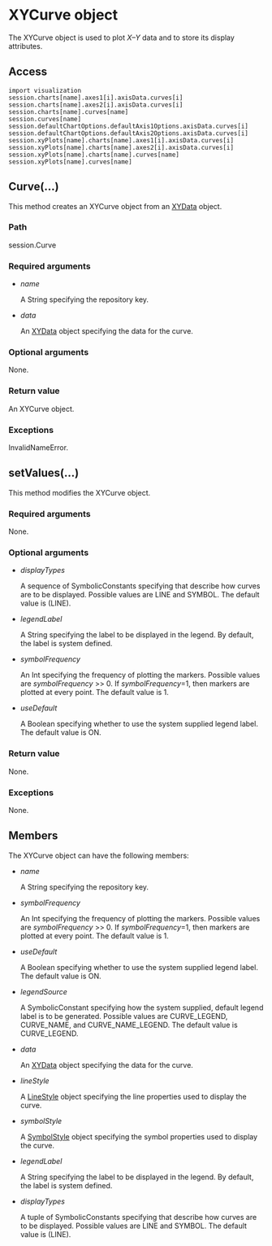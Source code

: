 # XYCurve object

The XYCurve object is used to plot *X–Y* data and to store its display attributes.

## Access

```
import visualization
session.charts[name].axes1[i].axisData.curves[i]
session.charts[name].axes2[i].axisData.curves[i]
session.charts[name].curves[name]
session.curves[name]
session.defaultChartOptions.defaultAxis1Options.axisData.curves[i]
session.defaultChartOptions.defaultAxis2Options.axisData.curves[i]
session.xyPlots[name].charts[name].axes1[i].axisData.curves[i]
session.xyPlots[name].charts[name].axes2[i].axisData.curves[i]
session.xyPlots[name].charts[name].curves[name]
session.xyPlots[name].curves[name]
```

## Curve(...)



This method creates an XYCurve object from an [XYData](https://help.3ds.com/2022/english/DSSIMULIA_Established/SIMACAEKERRefMap/simaker-c-xydatapyc.htm?ContextScope=all) object.



### Path

session.Curve

### Required arguments

- *name*

  A String specifying the repository key.

- *data*

  An [XYData](https://help.3ds.com/2022/english/DSSIMULIA_Established/SIMACAEKERRefMap/simaker-c-xydatapyc.htm?ContextScope=all) object specifying the data for the curve.

### Optional arguments

None.

### Return value

An XYCurve object.

### Exceptions

InvalidNameError.



## setValues(...)



This method modifies the XYCurve object.



### Required arguments

None.

### Optional arguments

- *displayTypes*

  A sequence of SymbolicConstants specifying that describe how curves are to be displayed. Possible values are LINE and SYMBOL. The default value is (LINE).

- *legendLabel*

  A String specifying the label to be displayed in the legend. By default, the label is system defined.

- *symbolFrequency*

  An Int specifying the frequency of plotting the markers. Possible values are *symbolFrequency* >> 0. If *symbolFrequency*=1, then markers are plotted at every point. The default value is 1.

- *useDefault*

  A Boolean specifying whether to use the system supplied legend label. The default value is ON.

### Return value

None.

### Exceptions

None.



## Members

The XYCurve object can have the following members:

- *name*

  A String specifying the repository key.

- *symbolFrequency*

  An Int specifying the frequency of plotting the markers. Possible values are *symbolFrequency* >> 0. If *symbolFrequency*=1, then markers are plotted at every point. The default value is 1.

- *useDefault*

  A Boolean specifying whether to use the system supplied legend label. The default value is ON.

- *legendSource*

  A SymbolicConstant specifying how the system supplied, default legend label is to be generated. Possible values are CURVE_LEGEND, CURVE_NAME, and CURVE_NAME_LEGEND. The default value is CURVE_LEGEND.

- *data*

  An [XYData](https://help.3ds.com/2022/english/DSSIMULIA_Established/SIMACAEKERRefMap/simaker-c-xydatapyc.htm?ContextScope=all) object specifying the data for the curve.

- *lineStyle*

  A [LineStyle](https://help.3ds.com/2022/english/DSSIMULIA_Established/SIMACAEKERRefMap/simaker-c-linestylepyc.htm?ContextScope=all) object specifying the line properties used to display the curve.

- *symbolStyle*

  A [SymbolStyle](https://help.3ds.com/2022/english/DSSIMULIA_Established/SIMACAEKERRefMap/simaker-c-symbolstylepyc.htm?ContextScope=all) object specifying the symbol properties used to display the curve.

- *legendLabel*

  A String specifying the label to be displayed in the legend. By default, the label is system defined.

- *displayTypes*

  A tuple of SymbolicConstants specifying that describe how curves are to be displayed. Possible values are LINE and SYMBOL. The default value is (LINE).